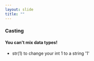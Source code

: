 ```yaml
---
layout: slide
title: ""
---
```

### Casting

#### You can't mix data types!
- str(1) to change your int 1 to a string '1'
